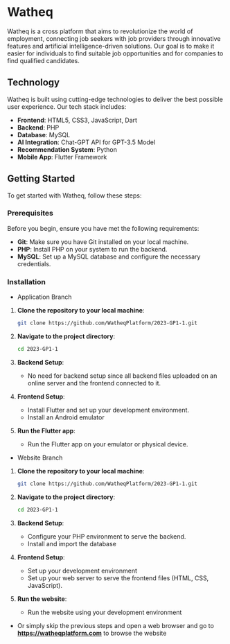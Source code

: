 # Watheq

Watheq is a cross platform that aims to revolutionize the world of employment, connecting job seekers with job providers through innovative features and artificial intelligence-driven solutions. Our goal is to make it easier for individuals to find suitable job opportunities and for companies to find qualified candidates.

## Technology

Watheq is built using cutting-edge technologies to deliver the best possible user experience. Our tech stack includes:

- **Frontend**: HTML5, CSS3, JavaScript, Dart
- **Backend**: PHP
- **Database**: MySQL
- **AI Integration**: Chat-GPT API for GPT-3.5 Model
- **Recommendation System**: Python
- **Mobile App**: Flutter Framework

## Getting Started

To get started with Watheq, follow these steps:

### Prerequisites

Before you begin, ensure you have met the following requirements:

- **Git**: Make sure you have Git installed on your local machine.
- **PHP**: Install PHP on your system to run the backend.
- **MySQL**: Set up a MySQL database and configure the necessary credentials.

### Installation

- Application Branch

1. **Clone the repository to your local machine**:

   ```sh
   git clone https://github.com/WatheqPlatform/2023-GP1-1.git
   ```

2. **Navigate to the project directory**:

   ```sh
   cd 2023-GP1-1
   ```

3. **Backend Setup**:
   - No need for backend setup since all backend files uploaded on an online server and the frontend connected to it.

4. **Frontend Setup**:
   - Install Flutter and set up your development environment.
   - Install an Android emulator

5. **Run the Flutter app**:
   - Run the Flutter app on your emulator or physical device.


  
- Website Branch

1. **Clone the repository to your local machine**:

   ```sh
   git clone https://github.com/WatheqPlatform/2023-GP1-1.git
   ```

2. **Navigate to the project directory**:

   ```sh
   cd 2023-GP1-1
   ```
3.  **Backend Setup**:
    - Configure your PHP environment to serve the backend.
    - Install and import the database   
     
4. **Frontend Setup**:
    - Set up your development environment
    - Set up your web server to serve the frontend files (HTML, CSS, JavaScript).
      
6. **Run the website**:
   - Run the website using your development environment 
     
- Or simply skip the previous steps and open a web browser and go to **https://watheqplatform.com** to browse the website 








